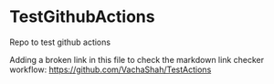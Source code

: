 # TestGithubActions
Repo to test github actions

Adding a broken link in this file to check the markdown link checker workflow: https://github.com/VachaShah/TestActions
